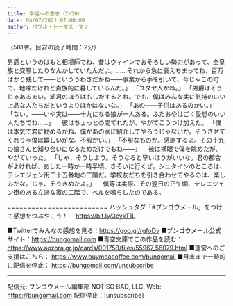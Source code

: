 ```yaml
---
title: 幸福への意志（7/30）
date: 04/07/2021 07:00:00
author: パウル・トーマス・マン
---
```


（581字。目安の読了時間：2分）

男爵というのはもと相場師でね、昔はウィインでおそろしい勢力があって、全皇族と交際したりなんかしていたんだよ。……それから急に衰えちまってね、百万ばかり残して――といううわさだがね――事業から手を引いて、今じゃこの町で、地味だけれど貴族的に暮しているんだ。」
「ユダヤ人かね。」
「男爵はそうじゃあるまい。細君のほうはもしかするとね。でも、僕はみんな実に気持のいい上品な人たちだというよりほかはないな。」
「あの――子供はあるのかい。」
「ない。――いや実は――十九になる娘が一人ある。ふたおやはごく愛想のいい人たちでね……」
　彼はちょっとの間てれたが、やがてこうつけ加えた。
「僕は本気で君に勧めるがね、僕があの家に紹介してやろうじゃないか。そうさせてくれりゃ僕は嬉しいがな。不服かい。」
「不服なものか。感謝するよ。その十九の娘さんと知り合いになるためだけでもね――」
　彼は横眼で僕を眺めたが、やがていった。
「じゃ、そうしよう。そうなると早いほうがいいな。君の都合がよければ、あした一時か一時半頃、さそいに行くぜ。シュタインのところは、テレエジェン街二十五番地の二階だ。学校友だちを引き合わせてやるのは、楽しみだな。じゃ、そうきめたよ。」
　僕等は実際、その翌日の正午頃、テレエジェン街のある立派な家の二階で、ベルを鳴らしたのである。

=========================
ハッシュタグ「#ブンゴウメール」をつけて感想をつぶやこう！　
https://bit.ly/3cykT1L

■Twitterでみんなの感想を見る：https://goo.gl/rgfoDv
■ブンゴウメール公式サイト：https://bungomail.com
■青空文庫でこの作品を読む：https://www.aozora.gr.jp/cards/001758/files/55967_56079.html
■運営へのご支援はこちら： https://www.buymeacoffee.com/bungomail
■月末まで一時的に配信を停止： https://bungomail.com/unsubscribe

-------
配信元: ブンゴウメール編集部
NOT SO BAD, LLC.
Web: https://bungomail.com
配信停止：[unsubscribe]

